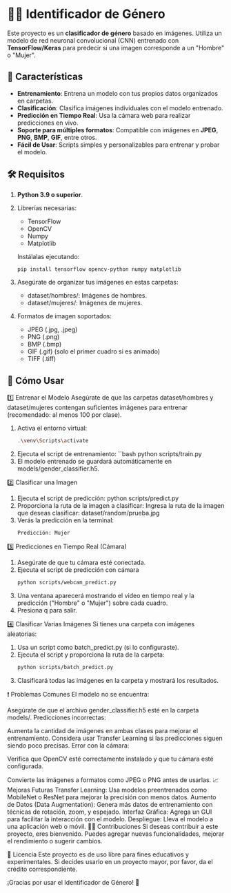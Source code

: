 # 🧑‍🤖 Identificador de Género

Este proyecto es un **clasificador de género** basado en imágenes. Utiliza un modelo de red neuronal convolucional (CNN) entrenado con **TensorFlow/Keras** para predecir si una imagen corresponde a un "Hombre" o "Mujer".

## 🌟 Características

- **Entrenamiento**: Entrena un modelo con tus propios datos organizados en carpetas.
- **Clasificación**: Clasifica imágenes individuales con el modelo entrenado.
- **Predicción en Tiempo Real**: Usa la cámara web para realizar predicciones en vivo.
- **Soporte para múltiples formatos**: Compatible con imágenes en **JPEG**, **PNG**, **BMP**, **GIF**, entre otros.
- **Fácil de Usar**: Scripts simples y personalizables para entrenar y probar el modelo.

## 🛠️ Requisitos

1. **Python 3.9 o superior**.
2. Librerías necesarias:
   - TensorFlow
   - OpenCV
   - Numpy
   - Matplotlib

   Instálalas ejecutando:
   ```bash
   pip install tensorflow opencv-python numpy matplotlib
3. Asegúrate de organizar tus imágenes en estas carpetas:
    * dataset/hombres/: Imágenes de hombres.
    * dataset/mujeres/: Imágenes de mujeres.
4. Formatos de imagen soportados:

    * JPEG (.jpg, .jpeg)
    * PNG (.png)
    * BMP (.bmp)
    * GIF (.gif) (solo el primer cuadro si es animado)
    * TIFF (.tiff)

## 🚀 Cómo Usar

1️⃣ Entrenar el Modelo
Asegúrate de que las carpetas dataset/hombres y dataset/mujeres contengan suficientes imágenes para entrenar (recomendado: al menos 100 por clase).
1. Activa el entorno virtual:
    ```bash
    .\venv\Scripts\activate
2. Ejecuta el script de entrenamiento:
    ``bash
    python scripts/train.py
3. El modelo entrenado se guardará automáticamente en models/gender_classifier.h5.

2️⃣ Clasificar una Imagen
1. Ejecuta el script de predicción:
    python scripts/predict.py
2. Proporciona la ruta de la imagen a clasificar:
    Ingresa la ruta de la imagen que deseas clasificar: dataset/random/prueba.jpg
3. Verás la predicción en la terminal:
    ```bash
    Predicción: Mujer

3️⃣ Predicciones en Tiempo Real (Cámara)
1. Asegúrate de que tu cámara esté conectada.
2. Ejecuta el script de predicción con cámara
    ```bash
    python scripts/webcam_predict.py
3. Una ventana aparecerá mostrando el video en tiempo real y la predicción ("Hombre" o "Mujer") sobre cada cuadro.
4. Presiona q para salir.

4️⃣ Clasificar Varias Imágenes
Si tienes una carpeta con imágenes aleatorias:

1. Usa un script como batch_predict.py (si lo configuraste).
2. Ejecuta el script y proporciona la ruta de la carpeta:
    ```bash
    python scripts/batch_predict.py
3. Clasificará todas las imágenes en la carpeta y mostrará los resultados.

❗ Problemas Comunes
El modelo no se encuentra:

Asegúrate de que el archivo gender_classifier.h5 esté en la carpeta models/.
Predicciones incorrectas:

Aumenta la cantidad de imágenes en ambas clases para mejorar el entrenamiento.
Considera usar Transfer Learning si las predicciones siguen siendo poco precisas.
Error con la cámara:

Verifica que OpenCV esté correctamente instalado y que tu cámara esté configurada.

Convierte las imágenes a formatos como JPEG o PNG antes de usarlas.
📈 Mejoras Futuras
Transfer Learning: Usa modelos preentrenados como MobileNet o ResNet para mejorar la precisión con menos datos.
Aumento de Datos (Data Augmentation): Genera más datos de entrenamiento con técnicas de rotación, zoom, y espejado.
Interfaz Gráfica: Agrega un GUI para facilitar la interacción con el modelo.
Despliegue: Lleva el modelo a una aplicación web o móvil.
🧑‍💻 Contribuciones
Si deseas contribuir a este proyecto, eres bienvenido. Puedes agregar nuevas funcionalidades, mejorar el rendimiento o sugerir cambios.

📝 Licencia
Este proyecto es de uso libre para fines educativos y experimentales. Si decides usarlo en un proyecto mayor, por favor, da el crédito correspondiente.

¡Gracias por usar el Identificador de Género! 🎉

